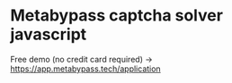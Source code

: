 # Metabypass captcha solver javascript

Free demo (no credit card required) -> https://app.metabypass.tech/application
